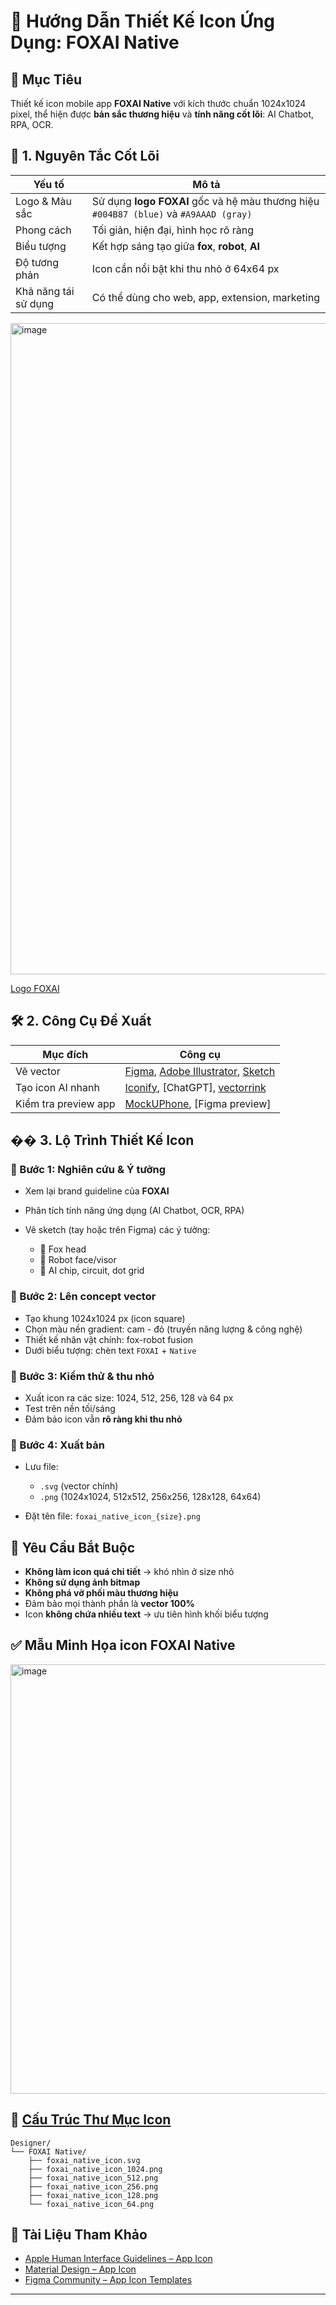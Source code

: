 # 🎨 Hướng Dẫn Thiết Kế Icon Ứng Dụng: FOXAI Native

## 🧭 Mục Tiêu

Thiết kế icon mobile app **FOXAI Native** với kích thước chuẩn 1024x1024 pixel, thể hiện được **bản sắc thương hiệu** và **tính năng cốt lõi**: AI Chatbot, RPA, OCR.

## 🧱️ 1. Nguyên Tắc Cốt Lõi

| Yếu tố               | Mô tả                                                                                 |
| -------------------- | ------------------------------------------------------------------------------------- |
| Logo & Màu sắc       | Sử dụng **logo FOXAI** gốc và hệ màu thương hiệu `#004B87 (blue)` và `#A9AAAD (gray)` |
| Phong cách           | Tối giản, hiện đại, hình học rõ ràng                                                  |
| Biểu tượng           | Kết hợp sáng tạo giữa **fox**, **robot**, **AI**                                      |
| Độ tương phản        | Icon cần nổi bật khi thu nhỏ ở 64x64 px                                               |
| Khả năng tái sử dụng | Có thể dùng cho web, app, extension, marketing                                        |

<img width="1042" height="1042" alt="image" src="https://github.com/user-attachments/assets/3afec45b-3557-4ca0-9527-a2f0ca230445" />

[Logo FOXAI](https://www.google.com/url?sa=i&url=https%3A%2F%2Ffox.ai.vn%2F&psig=AOvVaw3a4hIRqCcFGQkzWcOw3MbW&ust=1754460438390000&source=images&cd=vfe&opi=89978449&ved=0CBIQjRxqFwoTCMCN9sqA844DFQAAAAAdAAAAABAE)

## 🛠️ 2. Công Cụ Đề Xuất

| Mục đích             | Công cụ                                                                                                      |
| -------------------- | ------------------------------------------------------------------------------------------------------------ |
| Vẽ vector            | [Figma](https://figma.com), [Adobe Illustrator](https://adobe.com/illustrator), [Sketch](https://sketch.com) |
| Tạo icon AI nhanh    | [Iconify](https://iconify.design), \[ChatGPT], [vectorrink](https://vectorink.io/app/canvas)                                        |
| Kiểm tra preview app | [MockUPhone](https://mockuphone.com), \[Figma preview]                                                       |

## �� 3. Lộ Trình Thiết Kế Icon

### 🔹 Bước 1: Nghiên cứu & Ý tưởng

* Xem lại brand guideline của **FOXAI**
* Phân tích tính năng ứng dụng (AI Chatbot, OCR, RPA)
* Vẽ sketch (tay hoặc trên Figma) các ý tưởng:

  * 🦧 Fox head
  * 🤖 Robot face/visor
  * 🧠 AI chip, circuit, dot grid

### 🔹 Bước 2: Lên concept vector

* Tạo khung 1024x1024 px (icon square)
* Chọn màu nền gradient: cam - đỏ (truyền năng lượng & công nghệ)
* Thiết kế nhân vật chính: fox-robot fusion
* Dưới biểu tượng: chèn text `FOXAI` + `Native`

### 🔹 Bước 3: Kiểm thử & thu nhỏ

* Xuất icon ra các size: 1024, 512, 256, 128 và 64 px
* Test trên nền tối/sáng
* Đảm bảo icon vẫn **rõ ràng khi thu nhỏ**

### 🔹 Bước 4: Xuất bản

* Lưu file:

  * `.svg` (vector chính)
  * `.png` (1024x1024, 512x512, 256x256, 128x128, 64x64)
* Đặt tên file: `foxai_native_icon_{size}.png`

## 🚫 Yêu Cầu Bắt Buộc

* **Không làm icon quá chi tiết** → khó nhìn ở size nhỏ
* **Không sử dụng ảnh bitmap**
* **Không phá vỡ phối màu thương hiệu**
* Đảm bảo mọi thành phần là **vector 100%**
* Icon **không chứa nhiều text** → ưu tiên hình khối biểu tượng

## ✅ Mẫu Minh Họa icon FOXAI Native

<img width="686" height="687" alt="image" src="https://github.com/user-attachments/assets/1bb60625-00db-4c74-a4fc-19cb53aaaca8" />

## 📁 [Cấu Trúc Thư Mục Icon](https://github.com/hoanglong8/FoxAI-Cong-viec-chung/tree/main/Designer/FOXAI%20Native)

```
Designer/
└── FOXAI Native/
    ├── foxai_native_icon.svg
    ├── foxai_native_icon_1024.png
    ├── foxai_native_icon_512.png
    ├── foxai_native_icon_256.png
    ├── foxai_native_icon_128.png
    └── foxai_native_icon_64.png
```

## 📌 Tài Liệu Tham Khảo

* [Apple Human Interface Guidelines – App Icon](https://developer.apple.com/design/human-interface-guidelines)
* [Material Design – App Icon](https://m3.material.io/foundations/app-icons/overview)
* [Figma Community – App Icon Templates](https://www.figma.com/community)

---

